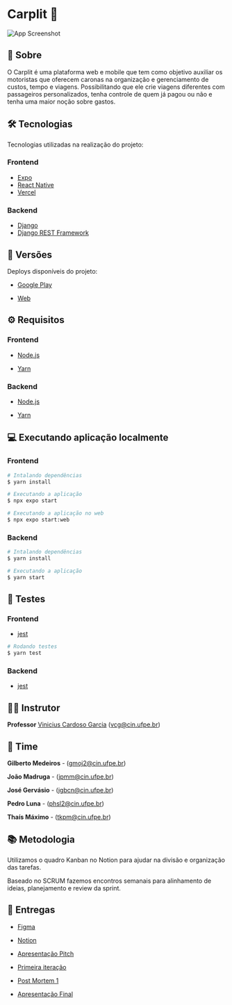 # Carplit 🚗

![App Screenshot](https://i.imgur.com/3UmaMjU.jpeg)

## 📕 Sobre

O Carplit é uma plataforma web e mobile que tem como objetivo auxiliar os motoristas que oferecem caronas na organização e gerenciamento de custos, tempo e viagens. Possibilitando que ele crie viagens diferentes com passageiros personalizados, tenha controle de quem já pagou ou não e tenha uma maior noção sobre gastos.


## 🛠 Tecnologias

Tecnologias utilizadas na realização do projeto:

### Frontend
- [Expo](https://expo.io/)
- [React Native](https://reactnative.dev)
- [Vercel](https://vercel.com/)

### Backend
- [Django](https://www.djangoproject.com/)
- [Django REST Framework](https://www.django-rest-framework.org/)

## 📁 Versões

Deploys disponíveis do projeto:

- [Google Play](https://play.google.com/)

- [Web](https://carplit.me)

## ⚙ Requisitos

### Frontend
- [Node.js](https://nodejs.org/en/)

- [Yarn](https://yarnpkg.com/)


### Backend
- [Node.js](https://nodejs.org/en/)

- [Yarn](https://yarnpkg.com/)

## 💻 Executando aplicação localmente
### Frontend
```bash
# Intalando dependências
$ yarn install
```

```bash
# Executando a aplicação
$ npx expo start

# Executando a aplicação no web
$ npx expo start:web
```
### Backend
```bash
# Intalando dependências
$ yarn install
```

```bash
# Executando a aplicação
$ yarn start
```

## 🚨 Testes
### Frontend
- [jest](https://jestjs.io/)

```bash
# Rodando testes
$ yarn test
```

### Backend
- [jest](https://jestjs.io/)
  
## 👨‍🏫 Instrutor
**Professor** [Vinicius Cardoso Garcia](https://viniciusgarcia.me/) (vcg@cin.ufpe.br)

## 👥 Time

**Gilberto Medeiros** - (gmoj2@cin.ufpe.br)

**João Madruga** - (jpmm@cin.ufpe.br)

**José Gervásio** - (jgbcn@cin.ufpe.br)

**Pedro Luna** - (phsl2@cin.ufpe.br)

**Thaís Máximo** - (tkpm@cin.ufpe.br)


## 📚 Metodologia
Utilizamos o quadro Kanban no Notion para ajudar na divisão e organização das tarefas.

Baseado no SCRUM fazemos encontros semanais para alinhamento de ideias, planejamento e review da sprint.

## 🔗 Entregas

- [Figma](https://www.figma.com/file/U9tinXc4aVHqbAsJaMtkMw/Carplit?node-id=0%3A1)

- [Notion](https://majestic-iguanodon-1ef.notion.site/Carplit-45357668df2241ed89df9be8335cc62c)

- [Apresentação Pitch](https://docs.google.com/presentation/d/1Q-Kd_0Us4Hjw7TkxjH17AzH425KhfQq1tzYCENAqAy8/edit?usp=sharing)

- [Primeira iteração](https://docs.google.com/presentation/d/1MLZMfDtYAO5OALm1oaDrLu6FWIpJ5yJ2bSGKzbGI_Ok/edit?usp=sharing)

- [Post Mortem 1](https://majestic-iguanodon-1ef.notion.site/Post-Mortem-1-785e5b10451a4dcfa67b698fad66fc01)

- [Apresentação Final](https://docs.google.com/presentation/d/1T78zSS0OCfR2ZZBgDHLpYDiYULOwp0jMctysj3ObdqE/edit?usp=sharing)
